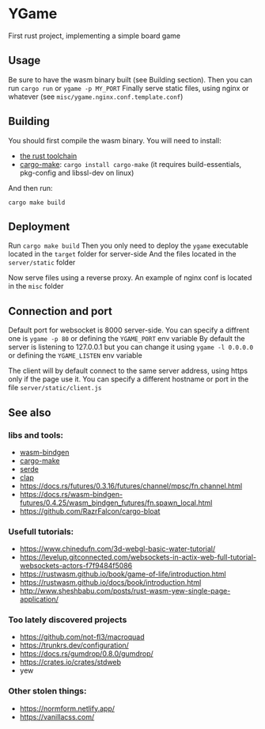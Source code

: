 # YGame

First rust project, implementing a simple board game

## Usage

Be sure to have the wasm binary built (see Building section).
Then you can run `cargo run` or `ygame -p MY_PORT`
Finally serve static files, using nginx or whatever (see `misc/ygame.nginx.conf.template.conf`)

## Building

You should first compile the wasm binary. 
You will need to install:
* [the rust toolchain](https://www.rust-lang.org/tools/install)
* [cargo-make](https://github.com/sagiegurari/cargo-make): `cargo install cargo-make` 
(it requires build-essentials, pkg-config and libssl-dev on linux)

And then run:
```
cargo make build
```

## Deployment

Run `cargo make build`
Then you only need to deploy the `ygame` executable located in the `target` folder for server-side
And the files located in the ``server/static`` folder

Now serve files using a reverse proxy. An example of nginx conf is located in the `misc` folder

## Connection and port

Default port for websocket is 8000 server-side. You can specify a diffrent one is `ygame -p 80` or defining the `YGAME_PORT` env variable
By default the server is listening to 127.0.0.1 but you can change it using `ygame -l 0.0.0.0`  or defining the `YGAME_LISTEN` env variable

The client will by default connect to the same server address, using https only if the page use it.
You can specify a different hostname or port in the file `server/static/client.js`



## See also

### libs and tools:

* [wasm-bindgen](https://rustwasm.github.io/docs/wasm-bindgen/)
* [cargo-make](https://github.com/sagiegurari/cargo-make)
* [serde](https://serde.rs/)
* [clap](https://github.com/clap-rs/clap)
* https://docs.rs/futures/0.3.16/futures/channel/mpsc/fn.channel.html
* https://docs.rs/wasm-bindgen-futures/0.4.25/wasm_bindgen_futures/fn.spawn_local.html
* https://github.com/RazrFalcon/cargo-bloat

### Usefull tutorials:

* https://www.chinedufn.com/3d-webgl-basic-water-tutorial/
* https://levelup.gitconnected.com/websockets-in-actix-web-full-tutorial-websockets-actors-f7f9484f5086
* https://rustwasm.github.io/book/game-of-life/introduction.html
* https://rustwasm.github.io/docs/book/introduction.html
* http://www.sheshbabu.com/posts/rust-wasm-yew-single-page-application/


### Too lately discovered projects

* https://github.com/not-fl3/macroquad
* https://trunkrs.dev/configuration/
* https://docs.rs/gumdrop/0.8.0/gumdrop/
* https://crates.io/crates/stdweb
* yew

### Other stolen things:

* https://normform.netlify.app/
* https://vanillacss.com/
